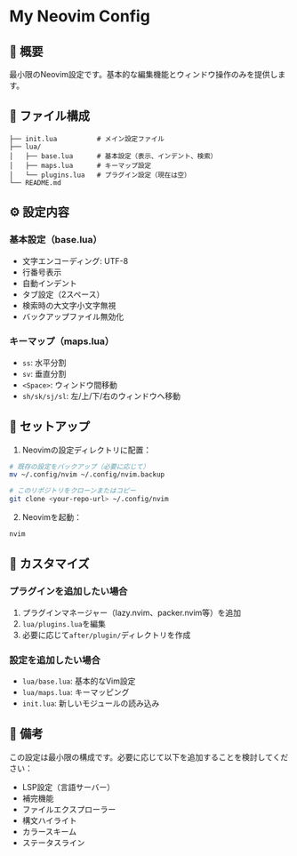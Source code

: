 # My Neovim Config

## 📖 概要

最小限のNeovim設定です。基本的な編集機能とウィンドウ操作のみを提供します。

## 📁 ファイル構成

```
├── init.lua          # メイン設定ファイル
├── lua/
│   ├── base.lua      # 基本設定（表示、インデント、検索）
│   ├── maps.lua      # キーマップ設定
│   └── plugins.lua   # プラグイン設定（現在は空）
└── README.md
```

## ⚙️ 設定内容

### 基本設定（base.lua）
- 文字エンコーディング: UTF-8
- 行番号表示
- 自動インデント
- タブ設定（2スペース）
- 検索時の大文字小文字無視
- バックアップファイル無効化

### キーマップ（maps.lua）
- `ss`: 水平分割
- `sv`: 垂直分割
- `<Space>`: ウィンドウ間移動
- `sh/sk/sj/sl`: 左/上/下/右のウィンドウへ移動

## 🚀 セットアップ

1. Neovimの設定ディレクトリに配置：
```bash
# 既存の設定をバックアップ（必要に応じて）
mv ~/.config/nvim ~/.config/nvim.backup

# このリポジトリをクローンまたはコピー
git clone <your-repo-url> ~/.config/nvim
```

2. Neovimを起動：
```bash
nvim
```

## 🔧 カスタマイズ

### プラグインを追加したい場合
1. プラグインマネージャー（lazy.nvim、packer.nvim等）を追加
2. `lua/plugins.lua`を編集
3. 必要に応じて`after/plugin/`ディレクトリを作成

### 設定を追加したい場合
- `lua/base.lua`: 基本的なVim設定
- `lua/maps.lua`: キーマッピング
- `init.lua`: 新しいモジュールの読み込み

## 📝 備考

この設定は最小限の構成です。必要に応じて以下を追加することを検討してください：

- LSP設定（言語サーバー）
- 補完機能
- ファイルエクスプローラー
- 構文ハイライト
- カラースキーム
- ステータスライン
